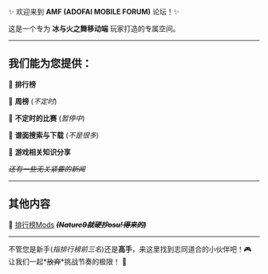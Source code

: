 ✨ 欢迎来到 **AMF (ADOFAI MOBILE FORUM)** 论坛！✨  

这是一个专为 **冰与火之舞移动端** 玩家打造的专属空间。

---

## **我们能为您提供：**

🌟 **排行榜** 

🌟 **周榜** (*不定时*) 

🌟 **不定时的比赛** (*暂停中*) 

🌟 **谱面搜索与下载** (*不是很多*) 

🌟 **游戏相关知识分享**  

*~~还有一些无关紧要的新闻~~*

---

## **其他内容**

🔗 [排行榜Mods](Mods.md)
***~~(Nature9就硬抄osu!得来的)~~***

---

不管您是新手(*指排行榜前三名*)还是**高手**，来这里找到志同道合的小伙伴吧！🎮  
让我们一起*~~放弃~~*挑战节奏的极限！ 🚀
